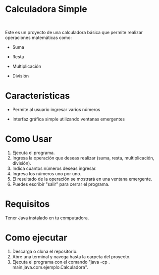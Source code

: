 <h1>Calculadora Simple</h1>
<br>
<p>Este es un proyecto de una calculadora básica que permite realizar operaciones matemáticas como:</p>
<ul>
  <li><p>Suma</p></li>
  <li><p>Resta</p></li>
  <li><p>Multiplicación</p></li>
  <li><p>División</p></li>
</ul>
<h1>Características</h1>
<ul>
  <li><p>Permite al usuario ingresar varios números</p></li>
  <li><p>Interfaz gráfica simple utilizando ventanas emergentes</p></li>
</ul>
<h1>Como Usar</h1>
<ol>
  <li>Ejecuta el programa.</li>
  <li>Ingresa la operación que deseas realizar (suma, resta, multiplicación, división).</li>
  <li>Indica cuantos números deseas ingresar.</li>
  <li>Ingresa los números uno por uno.</li>
  <li>El resultado de la operación se mostrará en una ventana emergente.</li>
  <li>Puedes escribir "salir" para cerrar el programa.</li>
</ol>
<h1>Requisitos</h1>
<p>Tener Java instalado en tu computadora.</p>
<h1>Como ejecutar</h1>
<ol>
  <li>Descarga o clona el repositorio.</li>
  <li>Abre una terminal y navega hasta la carpeta del proyecto.</li>
  <li>Ejecuta el programa con el comando "java -cp . main.java.com.ejemplo.Calculadora".</li>
</ol>
